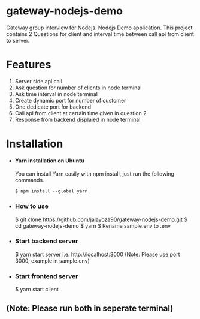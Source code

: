 # gateway-nodejs-demo
Gateway group interview for Nodejs. Nodejs Demo application.
This project contains 2 Questions for client and interval time between call api from client to server.

# Features

1. Server side api call.
2. Ask question for number of clients  in node terminal
3. Ask time interval in node terminal
4. Create dynamic port for number of customer
5. One dedicate port for backend
6. Call api from client at certain time given in question 2
7. Response from backend displaied in node terminal

# Installation

- #### Yarn installation on Ubuntu

  You can install Yarn easily with npm install, just run the following commands.

      $ npm install --global yarn
      
- ### How to use

    $ git clone https://github.com/jalayoza90/gateway-nodejs-demo.git
    $ cd gateway-nodejs-demo
    $ yarn
    $ Rename sample.env to .env

- ### Start backend server
    $ yarn start server
    i.e. http://localhost:3000 (Note: Please use port 3000, example in sample.env)

- ### Start frontend server
    $ yarn start client
 
## (Note: Please run both in seperate terminal)